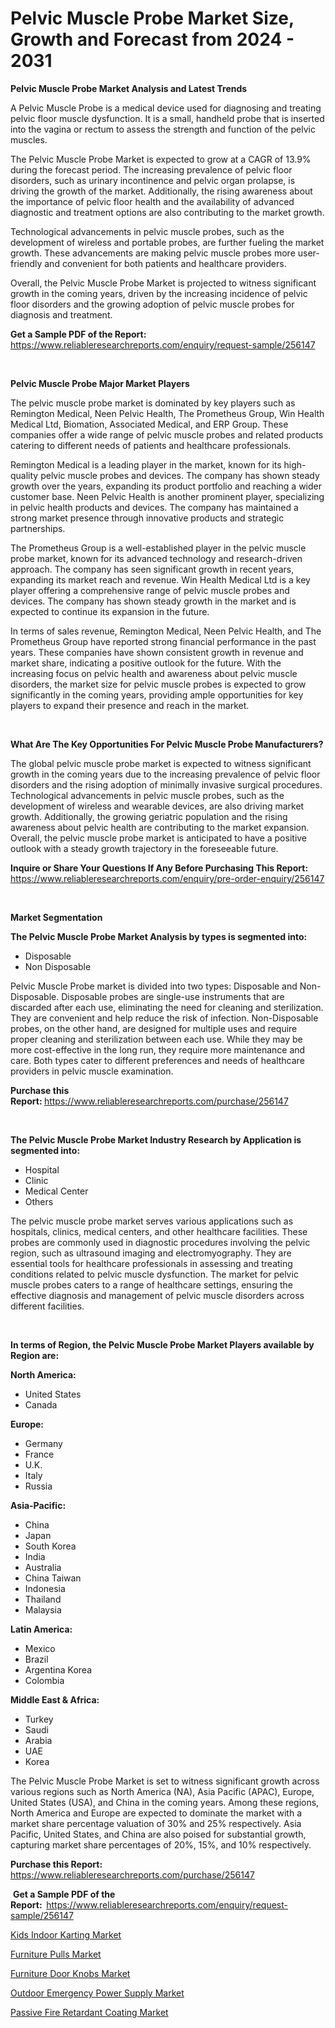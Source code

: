 <p><h1>Pelvic Muscle Probe Market Size, Growth and Forecast from 2024 - 2031</h1></p><p><strong>Pelvic Muscle Probe Market Analysis and Latest Trends</strong></p>
<p><p>A Pelvic Muscle Probe is a medical device used for diagnosing and treating pelvic floor muscle dysfunction. It is a small, handheld probe that is inserted into the vagina or rectum to assess the strength and function of the pelvic muscles.</p><p>The Pelvic Muscle Probe Market is expected to grow at a CAGR of 13.9% during the forecast period. The increasing prevalence of pelvic floor disorders, such as urinary incontinence and pelvic organ prolapse, is driving the growth of the market. Additionally, the rising awareness about the importance of pelvic floor health and the availability of advanced diagnostic and treatment options are also contributing to the market growth.</p><p>Technological advancements in pelvic muscle probes, such as the development of wireless and portable probes, are further fueling the market growth. These advancements are making pelvic muscle probes more user-friendly and convenient for both patients and healthcare providers.</p><p>Overall, the Pelvic Muscle Probe Market is projected to witness significant growth in the coming years, driven by the increasing incidence of pelvic floor disorders and the growing adoption of pelvic muscle probes for diagnosis and treatment.</p></p>
<p><strong>Get a Sample PDF of the Report:&nbsp;</strong> <a href="https://www.reliableresearchreports.com/enquiry/request-sample/256147">https://www.reliableresearchreports.com/enquiry/request-sample/256147</a></p>
<p>&nbsp;</p>
<p><strong>Pelvic Muscle Probe Major Market Players</strong></p>
<p><p>The pelvic muscle probe market is dominated by key players such as Remington Medical, Neen Pelvic Health, The Prometheus Group, Win Health Medical Ltd, Biomation, Associated Medical, and ERP Group. These companies offer a wide range of pelvic muscle probes and related products catering to different needs of patients and healthcare professionals.</p><p>Remington Medical is a leading player in the market, known for its high-quality pelvic muscle probes and devices. The company has shown steady growth over the years, expanding its product portfolio and reaching a wider customer base. Neen Pelvic Health is another prominent player, specializing in pelvic health products and devices. The company has maintained a strong market presence through innovative products and strategic partnerships.</p><p>The Prometheus Group is a well-established player in the pelvic muscle probe market, known for its advanced technology and research-driven approach. The company has seen significant growth in recent years, expanding its market reach and revenue. Win Health Medical Ltd is a key player offering a comprehensive range of pelvic muscle probes and devices. The company has shown steady growth in the market and is expected to continue its expansion in the future.</p><p>In terms of sales revenue, Remington Medical, Neen Pelvic Health, and The Prometheus Group have reported strong financial performance in the past years. These companies have shown consistent growth in revenue and market share, indicating a positive outlook for the future. With the increasing focus on pelvic health and awareness about pelvic muscle disorders, the market size for pelvic muscle probes is expected to grow significantly in the coming years, providing ample opportunities for key players to expand their presence and reach in the market.</p></p>
<p>&nbsp;</p>
<p><strong>What Are The Key Opportunities For Pelvic Muscle Probe Manufacturers?</strong></p>
<p><p>The global pelvic muscle probe market is expected to witness significant growth in the coming years due to the increasing prevalence of pelvic floor disorders and the rising adoption of minimally invasive surgical procedures. Technological advancements in pelvic muscle probes, such as the development of wireless and wearable devices, are also driving market growth. Additionally, the growing geriatric population and the rising awareness about pelvic health are contributing to the market expansion. Overall, the pelvic muscle probe market is anticipated to have a positive outlook with a steady growth trajectory in the foreseeable future.</p></p>
<p><strong>Inquire or Share Your Questions If Any Before Purchasing This Report:</strong> <a href="https://www.reliableresearchreports.com/enquiry/pre-order-enquiry/256147">https://www.reliableresearchreports.com/enquiry/pre-order-enquiry/256147</a></p>
<p>&nbsp;</p>
<p><strong>Market Segmentation</strong></p>
<p><strong>The Pelvic Muscle Probe Market Analysis by types is segmented into:</strong></p>
<p><ul><li>Disposable</li><li>Non Disposable</li></ul></p>
<p><p>Pelvic Muscle Probe market is divided into two types: Disposable and Non-Disposable. Disposable probes are single-use instruments that are discarded after each use, eliminating the need for cleaning and sterilization. They are convenient and help reduce the risk of infection. Non-Disposable probes, on the other hand, are designed for multiple uses and require proper cleaning and sterilization between each use. While they may be more cost-effective in the long run, they require more maintenance and care. Both types cater to different preferences and needs of healthcare providers in pelvic muscle examination.</p></p>
<p><strong>Purchase this Report:&nbsp;</strong><a href="https://www.reliableresearchreports.com/purchase/256147">https://www.reliableresearchreports.com/purchase/256147</a></p>
<p>&nbsp;</p>
<p><strong>The Pelvic Muscle Probe Market Industry Research by Application is segmented into:</strong></p>
<p><ul><li>Hospital</li><li>Clinic</li><li>Medical Center</li><li>Others</li></ul></p>
<p><p>The pelvic muscle probe market serves various applications such as hospitals, clinics, medical centers, and other healthcare facilities. These probes are commonly used in diagnostic procedures involving the pelvic region, such as ultrasound imaging and electromyography. They are essential tools for healthcare professionals in assessing and treating conditions related to pelvic muscle dysfunction. The market for pelvic muscle probes caters to a range of healthcare settings, ensuring the effective diagnosis and management of pelvic muscle disorders across different facilities.</p></p>
<p>&nbsp;</p>
<p><strong>In terms of Region, the Pelvic Muscle Probe Market Players available by Region are:</strong></p>
<p>
    <p> <strong> North America: </strong>
        <ul>
            <li>United States</li>
            <li>Canada</li>
        </ul>
        </p> 
    <p> <strong> Europe: </strong>
        <ul>
            <li>Germany</li>
            <li>France</li>
            <li>U.K.</li>
            <li>Italy</li>
            <li>Russia</li>
        </ul>
        </p> 
    <p> <strong> Asia-Pacific: </strong>
        <ul>
            <li>China</li>
            <li>Japan</li>
            <li>South Korea</li>
            <li>India</li>
            <li>Australia</li>
            <li>China Taiwan</li>
            <li>Indonesia</li>
            <li>Thailand</li>
            <li>Malaysia</li>
        </ul>
        </p> 
    <p> <strong> Latin America: </strong>
        <ul>
            <li>Mexico</li>
            <li>Brazil</li>
            <li>Argentina Korea</li>
            <li>Colombia</li>
        </ul>
        </p> 
    <p> <strong> Middle East & Africa: </strong>
        <ul>
            <li>Turkey</li>
            <li>Saudi</li>
            <li>Arabia</li>
            <li>UAE</li>
            <li>Korea</li>
        </ul>
    </p>
    </p>
<p><p>The Pelvic Muscle Probe Market is set to witness significant growth across various regions such as North America (NA), Asia Pacific (APAC), Europe, United States (USA), and China in the coming years. Among these regions, North America and Europe are expected to dominate the market with a market share percentage valuation of 30% and 25% respectively. Asia Pacific, United States, and China are also poised for substantial growth, capturing market share percentages of 20%, 15%, and 10% respectively.</p></p>
<p><strong>Purchase this Report: </strong><a href="https://www.reliableresearchreports.com/purchase/256147">https://www.reliableresearchreports.com/purchase/256147</a></p>
<p>&nbsp;<strong>Get a Sample PDF of the Report:&nbsp;&nbsp;</strong><a href="https://www.reliableresearchreports.com/enquiry/request-sample/256147">https://www.reliableresearchreports.com/enquiry/request-sample/256147</a></p>
<p><strong></strong></p>
<p><p><a href="https://view.publitas.com/reportprime-1/kids-indoor-karting-market-offers-provide-insightful-data-for-the-time-period-from-2024-to-2031-and-also-provide-analysis-based-on-application-type-and-region/">Kids Indoor Karting Market</a></p><p><a href="https://three-jumbo-f6d.notion.site/Furniture-Pulls-Market-with-the-goal-of-estimating-the-market-size-and-future-growth-potential-of-va-1bbf44d67f304df8b03b8e154eedc463">Furniture Pulls Market</a></p><p><a href="https://noble-drawer-34c.notion.site/Furniture-Door-Knobs-Market-Research-Report-Provides-thorough-Industry-Overview-which-offers-an-In--dcaed99d83e74148bc969cdd48599bac">Furniture Door Knobs Market</a></p><p><a href="https://view.publitas.com/reportprime-1/decoding-the-outdoor-emergency-power-supply-market-a-deep-dive-into-the-latest-market-trends-market-segmentation-and-competitive-analysis/">Outdoor Emergency Power Supply Market</a></p><p><a href="https://github.com/brentleyjimmiealvaradoz4l1rea/Market-Research-Report-List-1/blob/main/passive-fire-retardant-coating-market.md">Passive Fire Retardant Coating Market</a></p></p>